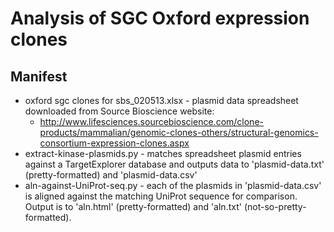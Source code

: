 Analysis of SGC Oxford expression clones
========================================

Manifest
--------

* oxford sgc clones for sbs\_020513.xlsx - plasmid data spreadsheet downloaded from Source Bioscience website:
  * http://www.lifesciences.sourcebioscience.com/clone-products/mammalian/genomic-clones-others/structural-genomics-consortium-expression-clones.aspx
* extract-kinase-plasmids.py - matches spreadsheet plasmid entries against a TargetExplorer database and outputs data to 'plasmid-data.txt' (pretty-formatted) and 'plasmid-data.csv'
* aln-against-UniProt-seq.py - each of the plasmids in 'plasmid-data.csv' is aligned against the matching UniProt sequence for comparison. Output is to 'aln.html' (pretty-formatted) and 'aln.txt' (not-so-pretty-formatted).
